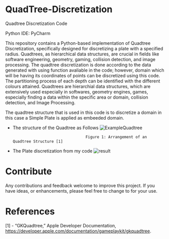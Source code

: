 # QuadTree-Discretization
Quadtree Discretization Code 

 Python IDE: PyCharm

This repository contains a Python-based implementation of Quadtree Discretization, specifically designed for discretizing a plate with a specified radius. Quadtrees, as hierarchical data structures, are crucial in fields like software engineering, geometry, gaming, collision detection, and image processing.
The quadtree discretization is done according to the data generated with using function avaliable in the code; however, domain which will be having its coordinates of points can be discretized using this code. The partitioning process of each depth can be identified with the different colours attained.
Quadtrees are hierarchial data structures, which are extensively used especially in softwares, geometry engines, games, especially finding a data within the specific area or domain, collision detection, and Image Processing.

The quadtree structure that is used in this code is to discretize a domain in this case a Simple Plate is applied as embeeded domain.

* The structure of the Quadtree as Follows
          ![ExampleQuadtree](https://github.com/Edizhanssy/QuadTree-Discretization/assets/128889535/3db6ebfb-3feb-4edd-827a-b9b0abf736b6)

                                      Figure 1: Arrangement of an Quadtree Structure [1]

* The Plate discretization from my code
          ![result](https://github.com/Edizhanssy/QuadTree-Discretization/assets/128889535/740af1de-856b-4035-9fff-dd8aebb389c3)


# Contribute
Any contributions and feedback welcome to improve this project. If you have ideas, or enhancements, please feel free to change to for your use.

# References
[1] - “GKQuadtree,” Apple Developer Documentation, https://developer.apple.com/documentation/gameplaykit/gkquadtree. 


